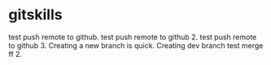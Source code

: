 # gitskills
test push remote to github.
test push remote to github 2.
test push remote to github 3.
Creating a new branch is quick.
Creating dev branch test merge ff 2.
